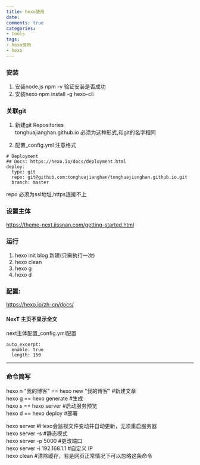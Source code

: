 ```yaml
---
title: hexo使用
date:
comments: true
categories:
- tools
tags:
- hexo使用
- hexo
---
```



### 安装
1. 安装node.js
        npm -v 验证安装是否成功
2. 安装hexo
        npm install -g hexo-cli 
        
### 关联git
1. 新建git Repositories  
tonghuajianghan.github.io 必须为这种形式,和git的名字相同  

2. 配置_config.yml 注意格式  
  ```
  # Deployment
  ## Docs: https://hexo.io/docs/deployment.html
  deploy:
    type: git
    repo: git@github.com:tonghuajianghan/tonghuajianghan.github.io.git
    branch: master
  ```
repo 必须为ssl地址,https连接不上

### 设置主体 
https://theme-next.iissnan.com/getting-started.html
 
 
### 运行
1. hexo init blog 新建(只需执行一次)
2. hexo clean
3. hexo g
4. hexo d

### 配置:
  https://hexo.io/zh-cn/docs/

#### NexT 主页不显示全文
next主体配置_config.yml配置

    auto_excerpt:
      enable: true
      length: 150


---
### 命令简写
hexo n "我的博客" == hexo new "我的博客" #新建文章  
hexo g == hexo generate #生成  
hexo s == hexo server #启动服务预览  
hexo d == hexo deploy #部署  

hexo server #Hexo会监视文件变动并自动更新，无须重启服务器  
hexo server -s #静态模式  
hexo server -p 5000 #更改端口  
hexo server -i 192.168.1.1 #自定义 IP  
hexo clean #清除缓存，若是网页正常情况下可以忽略这条命令  
